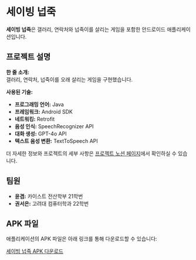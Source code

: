 # 세이빙 넙죽

**세이빙 넙죽**은 갤러리, 연락처와 넙죽이를 살리는 게임을 포함한 안드로이드 애플리케이션입니다.

## 프로젝트 설명

**한 줄 소개:**  
갤러리, 연락처, 넙죽이를 오래 살리는 게임을 구현했습니다.

**사용된 기술:**
- **프로그래밍 언어:** Java
- **프레임워크:** Android SDK
- **네트워킹:** Retrofit
- **음성 인식:** SpeechRecognizer API
- **대화 생성:** GPT-4o API
- **텍스트 음성 변환:** TextToSpeech API

더 자세한 정보와 프로젝트의 세부 사항은 [프로젝트 노션 페이지](https://www.notion.so/SAVE-NUPJUK-16e817fde8e480db9917d6210f98909e?pvs=4)에서 확인하실 수 있습니다.

## 팀원

- **윤겸:** 카이스트 전산학부 21학번
- **권서은:** 고려대 컴퓨터학과 22학번


## APK 파일

애플리케이션의 APK 파일은 아래 링크를 통해 다운로드할 수 있습니다:

[세이빙 넙죽 APK 다운로드](APK_파일_링크)



